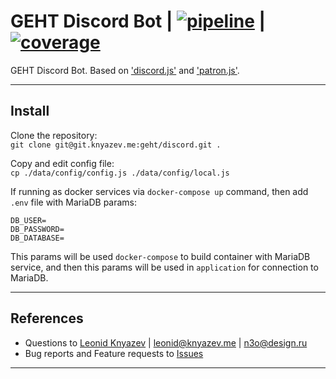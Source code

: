 <!-- URLs -->
[pipeline]: /../badges/master/pipeline.svg   "Pipeline status"
[coverage]: /../badges/master/coverage.svg   "Coverage status"
[commits]:  /../commits/master               "Last commits"

# GEHT Discord Bot | [![pipeline][]][commits] | [![coverage][]][commits]

GEHT Discord Bot.
Based on ['discord.js'](https://discord.js.org) and ['patron.js'](https://vim2meta.github.io/patron.js/).

---

## Install

Clone the repository:  
`git clone git@git.knyazev.me:geht/discord.git .`

Copy and edit config file:  
`cp ./data/config/config.js ./data/config/local.js`

If running as docker services via `docker-compose up` command, then add `.env` file with MariaDB params:
```shell
DB_USER=
DB_PASSWORD=
DB_DATABASE=
```

This params will be used `docker-compose` to build container with MariaDB service, and then this params will be used in `application` for connection to MariaDB.

---


## References

- Questions to [Leonid Knyazev](@leonid) | <leonid@knyazev.me> | <n3o@design.ru>
- Bug reports and Feature requests to [Issues](https://git.knyazev.me/discord.geht/geht.team/issues)

---
